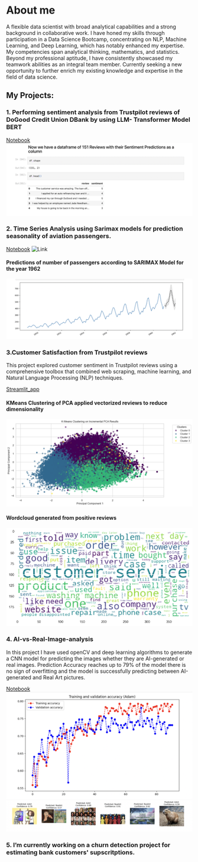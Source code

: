 # About me
A flexible data scientist with broad analytical capabilities and a strong background in collaborative work. I have honed my skills through participation in a Data Science Bootcamp, concentrating on NLP, Machine Learning, and Deep Learning, which has notably enhanced my expertise. My competencies span analytical thinking, mathematics, and statistics. Beyond my professional aptitude, I have consistently showcased my teamwork abilities as an integral team member. Currently seeking a new opportunity to further enrich my existing knowledge and expertise in the field of data science.



## My Projects: 
### 1. Performing sentiment analysis from Trustpilot reviews of DoGood Credit Union DBank by using LLM- Transformer Model BERT
[Notebook](https://github.com/ayseljafar/BERT_sentiment_analysis/blob/main/Sentiment_BERT.ipynb)
![Link](https://github.com/ayseljafar/BERT_sentiment_analysis/blob/main/dataframe/Screenshot%202024-07-03%20at%2013.33.21.png)

### 2. Time Series Analysis using Sarimax models for prediction seasonality of aviation passengers.
[Notebook](https://github.com/ayseljafar/timeseries_passengers/blob/main/airpassengers.ipynb)
![Link](https://github.com/ayseljafar/ayseljafar.github.io/blob/main/images/seasonal%20decomp.png)
#### Predictions of number of passengers according to SARIMAX Model for the year 1962
![link](https://github.com/ayseljafar/timeseries_passengers/blob/main/images/prediction.png)

### 3.Customer Satisfaction from Trustpilot reviews
This project explored customer sentiment in Trustpilot reviews using a comprehensive toolbox that combined web scraping, machine learning, and Natural Language Processing (NLP) techniques.

[Streamlit_app](https://customer-satisfaction.streamlit.app/)
#### KMeans Clustering of PCA applied vectorized reviews to reduce dimensionality
![pic1](https://github.com/ayseljafar/Customer-satisfaction/blob/main/images/KMeans%20Clustering.png)
#### Wordcloud generated from positive reviews
![pic2](https://github.com/ayseljafar/Customer-satisfaction/blob/main/images/Wordcloud%20neg.png)

### 4. AI-vs-Real-Image-analysis
In this project I have used openCV and deep learning algorithms to generate a CNN model for predicting the images whether they are AI-generated or real images. Prediction Accuracy reaches up to 79% of the model there is no sign of overfitting and the model is successfully predicting between AI-generated and Real Art pictures.

[Notebook](https://github.com/ayseljafar/AI-vs-Real-Image-analysis/blob/main/AIvsRealAArt.ipynb)
![pic1](https://github.com/ayseljafar/AI-vs-Real-Image-analysis/blob/main/images/cnn.png)
![pic2](https://github.com/ayseljafar/AI-vs-Real-Image-analysis/blob/main/images/prediction%201.png)



### 5. I’m currently working on a churn detection project for estimating bank customers' supscritptions.


